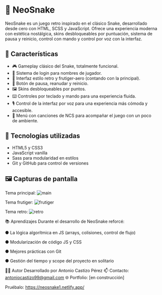 # 🐍 NeoSnake

NeoSnake es un juego retro inspirado en el clásico Snake, desarrollado desde cero con HTML, SCSS y JavaScript. Ofrece una experiencia moderna con estética nostálgica, skins desbloqueables por puntuación, sistema de pausa y reinicio, control con mando y control por voz con la interfaz.

## 🚀 Características

- 🎮 Gameplay clásico del Snake, totalmente funcional.
- 💾 Sistema de login para nombres de jugador.
- 🎨 Interfaz estilo retro y frutiger-aero (contando con la principal). 
- 🔁 Botón de pausa, reanudar y reinicio.
- 🖼️ Skins desbloqueables por puntos.
- ⌨️ Controles por teclado y mando para una experiencia fluida.
- 🎙️ Control de la interfaz por voz para una experiencia más cómoda y accesible.
- 🎵 Menú con canciones de NCS para acompañar el juego con un poco de ambiente.

## 🧩 Tecnologías utilizadas

- HTML5 y CSS3
- JavaScript vanilla
- Sass para modularidad en estilos
- Git y GitHub para control de versiones

## 🖼️ Capturas de pantalla

Tema principal:
![main](https://github.com/user-attachments/assets/edacf455-ec29-473e-b794-63d3de93a036)

Tema frutiger:
![frutiger](https://github.com/user-attachments/assets/76e3710d-5107-4ae3-97b8-85c7d296deb9)

Tema retro:
![retro](https://github.com/user-attachments/assets/d16726cc-a644-4f4c-9a34-aab218f03580)


📚 Aprendizajes
Durante el desarrollo de NeoSnake reforcé:

● La lógica algorítmica en JS (arrays, colisiones, control de flujo)

● Modularización de código JS y CSS

● Mejores prácticas con Git

● Gestión del tiempo y scope del proyecto en solitario

🧑‍💻 Autor
Desarrollado por Antonio Castizo Pérez
📫 Contacto: antoniocastizo99@gmail.com
🌐 Portfolio: [en construcción]

Pruébalo:
https://neosnake1.netlify.app/
